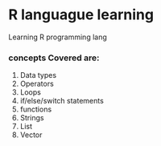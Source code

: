 # R languague learning
Learning R programming lang

### concepts Covered are:

1. Data types
2. Operators
3. Loops
4. if/else/switch statements
5. functions
6. Strings
7. List
8. Vector
